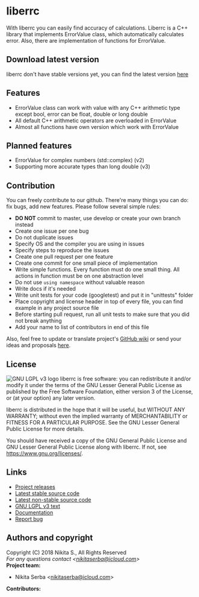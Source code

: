 # liberrc
With liberrc you can easily find accuracy of calculations. Liberrc is a C++ library that implements ErrorValue class, which
automatically calculates error. Also, there are implementation of <cmath> functions for ErrorValue.
## Download latest version
liberrc don't have stable versions yet, you can find the latest version [here](https://github.com/Nekit10/liberrc/tree/develop)
## Features
* ErrorValue class can work with value with any C++ arithmetic type except bool, error can be float, double or long double
* All default C++ arithmetic operators are overloaded in ErrorValue
* Almost all <cmath> functions have own version which work with ErrorValue
## Planned features
* ErrorValue for complex numbers (std::complex) (v2)
* Supporting more accurate types than long double (v3)
## Contribution
You can freely contribute to our github. There're many things you can do: fix bugs, add new features. Please follow several simple rules:
* **DO NOT** commit to master, use develop or create your own branch instead
* Create one issue per one bug
* Do not duplicate issues
* Specify OS and the compiler you are using in issues
* Specify steps to reproduce the issues
* Create one pull request per one feature
* Create one commit for one small piece of implementation
* Write simple functions. Every function must do one small thing. All actions in function must be on one abstraction level
* Do not use ```using namespace``` without valuable reason
* Write docs if it's needed
* Write unit tests for your code (googletest) and put it in "unittests" folder
* Place copyright and license header in top of every file, you can find example in any project source file
* Before starting pull request, run all unit tests to make sure that you did not break anything
* Add your name to list of contributors in end of this file

Also, feel free to update or translate project's [GitHub wiki](https://github.com/Nekit10/liberrc/wiki) or send your
ideas and proposals [here](https://github.com/Nekit10/liberrc/issues/new?assignees=Nekit10&labels=enhancement&template=feature_request.md&title=).
## License
![GNU LGPL v3 logo](https://www.gnu.org/graphics/lgplv3-with-text-154x68.png)
liberrc is free software: you can redistribute it and/or modify
it under the terms of the GNU Lesser General Public License as
published by the Free Software Foundation, either version 3 of
the License, or (at your option) any later version.

liberrc is distributed in the hope that it will be useful,
but WITHOUT ANY WARRANTY; without even the implied warranty of
MERCHANTABILITY or FITNESS FOR A PARTICULAR PURPOSE.  See the
GNU Lesser General Public License for more details.

You should have received a copy of the GNU General Public License
and GNU Lesser General Public License along with liberrc.  If not,
see <https://www.gnu.org/licenses/>.
## Links
* [Project releases](https://github.com/Nekit10/liberrc/releases)
* [Latest stable source code](https://github.com/Nekit10/liberrc/tree/master)
* [Latest non-stable source code](https://github.com/Nekit10/liberrc/tree/develop)
* [GNU LGPL v3 text](https://github.com/Nekit10/liberrc/blob/master/LICENSE)
* [Documentation](https://github.com/Nekit10/liberrc/wiki)
* [Report bug](https://github.com/Nekit10/liberrc/issues)
## Authors and copyright
Copyright (C) 2018 Nikita S., All Rights Reserved<br>
*For any questions contact <<nikitaserba@icloud.com>><br>*
**Project team:**
* Nikita Serba <<nikitaserba@icloud.com>>

**Contributors:**

